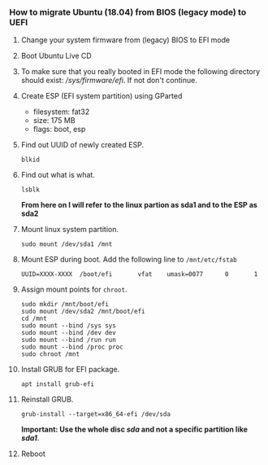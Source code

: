 ### How to migrate Ubuntu (18.04) from BIOS (legacy mode) to UEFI

1. Change your system firmware from (legacy) BIOS to EFI mode

2. Boot Ubuntu Live CD

3. To make sure that you really booted in EFI mode the following directory should exist: */sys/firmware/efi*. If not
   don't continue.

4. Create ESP (EFI system partition) using GParted
   - filesystem: fat32
   - size: 175 MB
   - flags: boot, esp

5. Find out UUID of newly created ESP.
    ```
    blkid
    ```

6. Find out what is what.
    ```
    lsblk
    ```
   **From here on I will refer to the linux partion as sda1 and to the ESP as sda2**

7. Mount linux system partition.
    ```
    sudo mount /dev/sda1 /mnt
    ```

8. Mount ESP during boot. Add the following line to ```/mnt/etc/fstab```
    ```
    UUID=XXXX-XXXX  /boot/efi       vfat    umask=0077      0       1
    ```

9. Assign mount points for ```chroot```.
    ```
    sudo mkdir /mnt/boot/efi
    sudo mount /dev/sda2 /mnt/boot/efi
    cd /mnt
    sudo mount --bind /sys sys
    sudo mount --bind /dev dev
    sudo mount --bind /run run
    sudo mount --bind /proc proc
    sudo chroot /mnt
    ```

10. Install GRUB for EFI package.
     ```
     apt install grub-efi
     ```

11. Reinstall GRUB.
     ```
     grub-install --target=x86_64-efi /dev/sda
     ```

    **Important: Use the whole disc *sda* and not a specific partition like *sda1***.

12. Reboot
